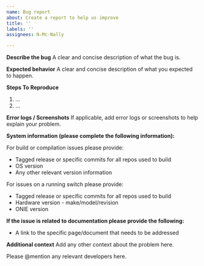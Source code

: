 ```yaml
---
name: Bug report
about: Create a report to help us improve
title: ''
labels: ''
assignees: N-Mc-Nally

---
```


**Describe the bug**
A clear and concise description of what the bug is.

**Expected behavior**
A clear and concise description of what you expected to happen.

**Steps To Reproduce**
  1. ...
  2. ... 

**Error logs / Screenshots**
If applicable, add error logs or screenshots to help explain your problem.

**System information (please complete the following information):**

For build or compilation issues please provide:
 - Tagged release or specific commits for all repos used to build
 - OS version
 - Any other relevant version information

For issues on a running switch please provide:
 - Tagged release or specific commits for all repos used to build
 - Hardware version - make/model/revision
 - ONIE version

**If the issue is related to documentation please provide the following:**
 - A link to the specific page/document that needs to be addressed

**Additional context**
Add any other context about the problem here.

Please @mention any relevant developers here.
